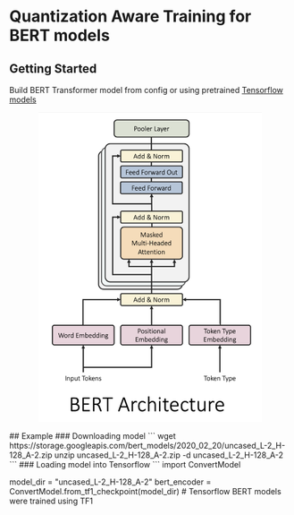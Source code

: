 # Quantization Aware Training for BERT models

## Getting Started

Build BERT Transformer model from config or using pretrained [Tensorflow models](https://github.com/google-research/bert)
<p align="center">
  <img src="figures/BERT_Architecture.png" width=400/>
</p>
## Example
### Downloading model
```
wget https://storage.googleapis.com/bert_models/2020_02_20/uncased_L-2_H-128_A-2.zip
unzip uncased_L-2_H-128_A-2.zip -d uncased_L-2_H-128_A-2
```
### Loading model into Tensorflow
```
import ConvertModel

model_dir = "uncased_L-2_H-128_A-2"
bert_encoder = ConvertModel.from_tf1_checkpoint(model_dir) # Tensorflow BERT models were trained using TF1
```